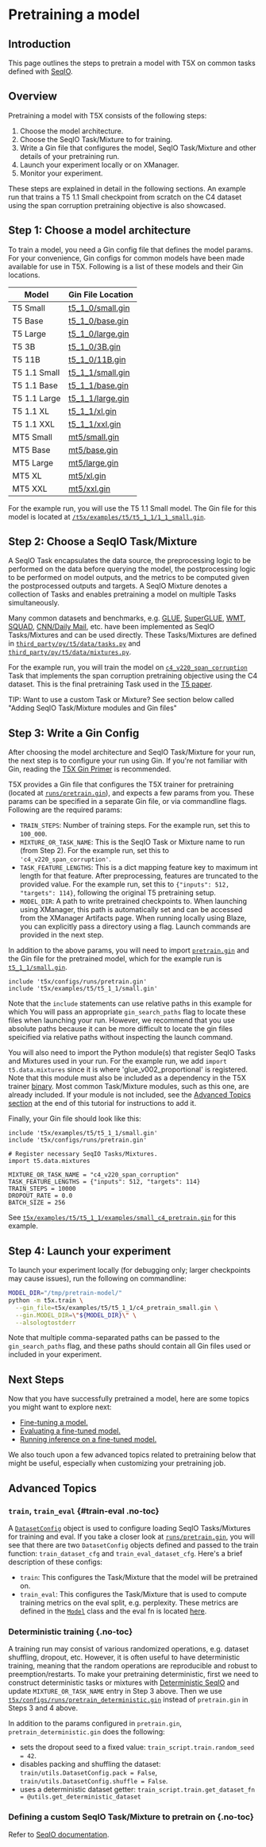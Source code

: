 # Pretraining a model


## Introduction

This page outlines the steps to pretrain a model with T5X on common tasks
defined with [SeqIO](https://github.com/google/seqio/blob/main/README.md).

## Overview

Pretraining a model with T5X consists of the following steps:

1.  Choose the model architecture.
2.  Choose the SeqIO Task/Mixture to for training.
3.  Write a Gin file that configures the model, SeqIO Task/Mixture and other
    details of your pretraining run.
4.  Launch your experiment locally or on XManager.
5.  Monitor your experiment.

These steps are explained in detail in the following sections. An example run
that trains a T5 1.1 Small checkpoint from scratch on the C4 dataset using the
span corruption pretraining objective is also showcased.

## Step 1: Choose a model architecture

To train a model, you need a Gin config file that defines the model params. For
your convenience, Gin configs for common models have been made available for use
in T5X. Following is a list of these models and their Gin locations.

Model                                 | Gin File Location
------------------------------------- | -----------------
T5 Small                              | [t5_1_0/small.gin](https://github.com/google-research/t5x/tree/main/t5x/examples/t5/t5_1_0/small.gin)
T5 Base                               | [t5_1_0/base.gin](https://github.com/google-research/t5x/tree/main/t5x/examples/t5/t5_1_0/base.gin)
T5 Large                              | [t5_1_0/large.gin](https://github.com/google-research/t5x/tree/main/t5x/examples/t5/t5_1_0/large.gin)
T5 3B                                 | [t5_1_0/3B.gin](https://github.com/google-research/t5x/tree/main/t5x/examples/t5/t5_1_0/3B.gin)
T5 11B                                | [t5_1_0/11B.gin](https://github.com/google-research/t5x/tree/main/t5x/examples/t5/t5_1_0/11B.gin)
T5 1.1 Small                          | [t5_1_1/small.gin](https://github.com/google-research/t5x/tree/main/t5x/examples/t5/t5_1_1/small.gin)
T5 1.1 Base                           | [t5_1_1/base.gin](https://github.com/google-research/t5x/tree/main/t5x/examples/t5/t5_1_1/base.gin)
T5 1.1 Large                          | [t5_1_1/large.gin](https://github.com/google-research/t5x/tree/main/t5x/examples/t5/t5_1_1/large.gin)
T5 1.1 XL                             | [t5_1_1/xl.gin](https://github.com/google-research/t5x/tree/main/t5x/examples/t5/t5_1_1/xl.gin)
T5 1.1 XXL                            | [t5_1_1/xxl.gin](https://github.com/google-research/t5x/tree/main/t5x/examples/t5/t5_1_1/xxl.gin)
MT5 Small                             | [mt5/small.gin](https://github.com/google-research/t5x/tree/main/t5x/examples/t5/mt5/small.gin)
MT5 Base                              | [mt5/base.gin](https://github.com/google-research/t5x/tree/main/t5x/examples/t5/mt5/base.gin)
MT5 Large                             | [mt5/large.gin](https://github.com/google-research/t5x/tree/main/t5x/examples/t5/mt5/large.gin)
MT5 XL                                | [mt5/xl.gin](https://github.com/google-research/t5x/tree/main/t5x/examples/t5/mt5/xl.gin)
MT5 XXL                               | [mt5/xxl.gin](https://github.com/google-research/t5x/tree/main/t5x/examples/t5/mt5/xxl.gin)

For the example run, you will use the T5 1.1 Small model. The Gin file for this
model is located at
[`/t5x/examples/t5/t5_1_1/1_1_small.gin`](https://github.com/google-research/t5x/tree/main/t5x/examples/t5/t5_1_1/small.gin).

## Step 2: Choose a SeqIO Task/Mixture

A SeqIO Task encapsulates the data source, the preprocessing logic to be
performed on the data before querying the model, the postprocessing logic to be
performed on model outputs, and the metrics to be computed given the
postprocessed outputs and targets. A SeqIO Mixture denotes a collection of Tasks
and enables pretraining a model on multiple Tasks simultaneously.

Many common datasets and benchmarks, e.g. [GLUE](https://gluebenchmark.com/),
[SuperGLUE](https://super.gluebenchmark.com/),
[WMT](https://www.tensorflow.org/datasets/catalog/wmt_t2t_translate),
[SQUAD](https://rajpurkar.github.io/SQuAD-explorer/),
[CNN/Daily Mail](https://github.com/abisee/cnn-dailymail), etc. have been
implemented as SeqIO Tasks/Mixtures and can be used directly. These
Tasks/Mixtures are defined in
[`third_party/py/t5/data/tasks.py`](https://github.com/google-research/text-to-text-transfer-transformer/tree/main/t5/data/tasks.py)
and
[`third_party/py/t5/data/mixtures.py`](https://github.com/google-research/text-to-text-transfer-transformer/tree/main/t5/data/mixtures.py).

For the example run, you will train the model on
[`c4_v220_span_corruption`](https://github.com/google-research/text-to-text-transfer-transformer/tree/main/t5/data/tasks.py?l=42&rcl=370153959)
Task that implements the span corruption pretraining objective using the C4
dataset. This is the final pretraining Task used in the
[T5 paper](https://arxiv.org/pdf/1910.10683.pdf%C3%82%C2%A0).

TIP: Want to use a custom Task or Mixture? See section below called "Adding
SeqIO Task/Mixture modules and Gin files"

## Step 3: Write a Gin Config

After choosing the model architecture and SeqIO Task/Mixture for your run, the
next step is to configure your run using Gin. If you're not familiar with Gin,
reading the [T5X Gin Primer](gin.md) is recommended.

T5X provides a Gin file that configures the T5X trainer for pretraining (located
at
[`runs/pretrain.gin`](https://github.com/google-research/t5x/tree/main/t5x/configs/runs/pretrain.gin)),
and expects a few params from you. These params can be specified in a separate
Gin file, or via commandline flags. Following are the required params:

+   `TRAIN_STEPS`: Number of training steps. For the example run, set this to
    `100_000`.
+   `MIXTURE_OR_TASK_NAME`: This is the SeqIO Task or Mixture name to run (from
    Step 2). For the example run, set this to `'c4_v220_span_corruption'`.
+   `TASK_FEATURE_LENGTHS`: This is a dict mapping feature key to maximum int
    length for that feature. After preprocessing, features are truncated to the
    provided value. For the example run, set this to `{"inputs": 512, "targets":
    114}`, following the original T5 pretraining setup.
+   `MODEL_DIR`: A path to write pretrained checkpoints to. When launching using
    XManager, this path is automatically set and can be accessed from the
    XManager Artifacts page. When running locally using Blaze, you can
    explicitly pass a directory using a flag. Launch commands are provided in
    the next step.

In addition to the above params, you will need to import
[`pretrain.gin`](https://github.com/google-research/t5x/tree/main/t5x/configs/runs/pretrain.gin)
and the Gin file for the pretrained model, which for the example run is
[`t5_1_1/small.gin`](https://github.com/google-research/t5x/tree/main/t5x/examples/t5/t5_1_1/small.gin).

```gin
include 't5x/configs/runs/pretrain.gin'
include 't5x/examples/t5/t5_1_1/small.gin'
```

Note that the `include` statements can use relative paths in this example for
which You will pass an appropriate `gin_search_paths` flag to locate these files
when launching your run. However, we recommend that you use absolute paths
because it can be more difficult to locate the gin files speicified via relative
paths without inspecting the launch command.

You will also need to import the Python module(s) that register SeqIO Tasks and
Mixtures used in your run. For the example run, we add `import t5.data.mixtures`
since it is where 'glue_v002_proportional' is registered. Note that this module
must also be included as a dependency in the T5X trainer
[binary](https://github.com/google-research/t5x/tree/main/t5x/BUILD;l=74;rcl=398627055). Most
common Task/Mixture modules, such as this one, are already included. If your
module is not included, see the [Advanced Topics section](#custom-t5x-binaries)
at the end of this tutorial for instructions to add it.

Finally, your Gin file should look like this:

```gin
include 't5x/examples/t5/t5_1_1/small.gin'
include 't5x/configs/runs/pretrain.gin'

# Register necessary SeqIO Tasks/Mixtures.
import t5.data.mixtures

MIXTURE_OR_TASK_NAME = "c4_v220_span_corruption"
TASK_FEATURE_LENGTHS = {"inputs": 512, "targets": 114}
TRAIN_STEPS = 10000
DROPOUT_RATE = 0.0
BATCH_SIZE = 256
```

See
[`t5x/examples/t5/t5_1_1/examples/small_c4_pretrain.gin`](https://github.com/google-research/t5x/tree/main/t5x/examples/t5/t5_1_1/examples/small_c4_pretrain.gin)
for this example.


## Step 4: Launch your experiment

To launch your experiment locally (for debugging only; larger checkpoints may
cause issues), run the following on commandline:

```sh
MODEL_DIR="/tmp/pretrain-model/"
python -m t5x.train \
  --gin_file=t5x/examples/t5/t5_1_1/c4_pretrain_small.gin \
  --gin.MODEL_DIR=\"${MODEL_DIR}\" \
  --alsologtostderr
```

Note that multiple comma-separated paths can be passed to the `gin_search_paths`
flag, and these paths should contain all Gin files used or included in your
experiment.


## Next Steps

Now that you have successfully pretrained a model, here are some topics you
might want to explore next:

+   [Fine-tuning a model.](finetune)
+   [Evaluating a fine-tuned model.](eval)
+   [Running inference on a fine-tuned model.](infer)

We also touch upon a few advanced topics related to pretraining below that might
be useful, especially when customizing your pretraining job.

## Advanced Topics

### `train`, `train_eval` {#train-eval .no-toc}

A
[`DatasetConfig`](https://github.com/google-research/t5x/tree/main/t5x/utils.py?l=113&rcl=375475889)
object is used to configure loading SeqIO Tasks/Mixtures for training and eval.
If you take a closer look at
[`runs/pretrain.gin`](https://github.com/google-research/t5x/tree/main/t5x/configs/runs/pretrain.gin),
you will see that there are two `DatasetConfig` objects defined and passed to
the train function: `train_dataset_cfg` and `train_eval_dataset_cfg`. Here's a
brief description of these configs:

+   `train`: This configures the Task/Mixture that the model will be pretrained
    on.
+   `train_eval`: This configures the Task/Mixture that is used to compute
    training metrics on the eval split, e.g. perplexity. These metrics are
    defined in the
    [`Model`](https://github.com/google-research/t5x/tree/main/t5x/models.py;l=257-266;rcl=394045248)
    class and the eval fn is located
    [here](https://github.com/google-research/t5x/tree/main/t5x/trainer.py?l=212&rcl=371778063).

### Deterministic training {.no-toc}

A training run may consist of various randomized operations, e.g. dataset
shuffling, dropout, etc. However, it is often useful to have deterministic
training, meaning that the random operations are reproducible and robust to
preemption/restarts. To make your pretraining deterministic, first we need
to construct deterministic tasks or mixtures with [Deterministic
SeqIO](go/deterministic-seqio-readme) and update `MIXTURE_OR_TASK_NAME` entry in
Step 3 above. Then we use
[`t5x/configs/runs/pretrain_deterministic.gin`](https://github.com/google-research/t5x/tree/main/t5x/configs/runs/pretrain_deterministic.gin)
instead of `pretrain.gin` in Steps 3 and 4 above.

In addition to the params configured in `pretrain.gin`,
`pretrain_deterministic.gin` does the following:

+   sets the dropout seed to a fixed value: `train_script.train.random_seed =
    42`.
+   disables packing and shuffling the dataset: `train/utils.DatasetConfig.pack
    = False`, `train/utils.DatasetConfig.shuffle = False`.
+   uses a deterministic dataset getter: `train_script.train.get_dataset_fn =
    @utils.get_deterministic_dataset`


### Defining a custom SeqIO Task/Mixture to pretrain on {.no-toc}

Refer to [SeqIO documentation](https://github.com/google/seqio/blob/main/README.md).
